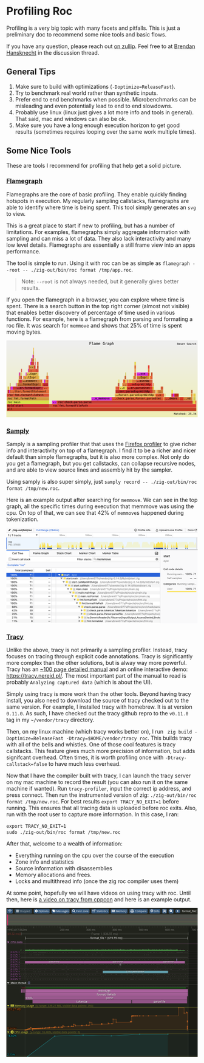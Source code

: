 # Profiling Roc

Profiling is a very big topic with many facets and pitfalls.
This is just a preliminary doc to recommend some nice tools and basic flows.

If you have any question, please reach out [on zullip](https://roc.zulipchat.com/).
Feel free to at [Brendan Hansknecht](https://roc.zulipchat.com/#user/343810) in the discussion thread.

## General Tips

1. Make sure to build with optimizations (`-Doptimize=ReleaseFast`).
2. Try to benchmark real world rather than synthetic inputs.
3. Prefer end to end benchmarks when possible.
Microbenchmarks can be misleading and even potentially lead to end to end slowdowns.
4. Probably use linux (linux just gives a lot more info and tools in general).
That said, mac and windows can also be ok.
5. Make sure you have a long enough execution horizon to get good results (sometimes requires looping over the same work multiple times).


## Some Nice Tools

These are tools I recommend for profiling that help get a solid picture.

### [Flamegraph](https://github.com/flamegraph-rs/flamegraph)

Flamegraphs are the core of basic profiling.
They enable quickly finding hotspots in execution.
My regularly sampling callstacks, flamegraphs are able to identify where time is being spent.
This tool simply generates an `svg` to view.

This is a great place to start if new to profiling, but has a number of limitations.
For examples, flamegraphs simply aggregate information with sampling and can miss a lot of data.
They also lack interactivity and many low level details.
Flamegraphs are essentially a still frame view into an apps performance.

The tool is simple to run.
Using it with roc can be as simple as `flamegraph --root -- ./zig-out/bin/roc format /tmp/app.roc`.

> Note: `--root` is not always needed, but it generally gives better results.

If you open the flamegraph in a browser, you can explore where time is spent.
There is a search button in the top right corner (almost not visible) that enables better discovery of percentage of time used in various functions.
For example, here is a flamegraph from parsing and formating a roc file.
It was search for `memmove` and shows that 25% of time is spent moving bytes.

![example flamegraph](example-flamegraph.png)

### [Samply](https://github.com/mstange/samply)

Samply is a sampling profiler that that uses the [Firefox profiler](https://profiler.firefox.com/) to give richer info and interactivity on top of a flamegraph.
I find it to be a richer and nicer default than simple flamegraphs, but it is also more complex.
Not only do you get a flamegraph, but you get callstacks, can collapse recursive nodes, and are able to view source lines and assembly hit by the sampler.

Using samply is also super simply, just `samply record -- ./zig-out/bin/roc format /tmp/new.roc`.

Here is an example output after searching for `memmove`.
We can see in the top graph, all the specific times during execution that memmove was using the cpu.
On top of that, we can see that 42% of `memmove`s happened during tokenization.

![example samply profile](example-samply.png)

### [Tracy](https://github.com/wolfpld/tracy)

Unlike the above, tracy is not primarily a sampling profiler.
Instead, tracy focuses on tracing through explicit code annotations.
Tracy is significantly more complex than the other solutions, but is alway way more powerful.
Tracy has an [~100 page detailed manual](https://github.com/wolfpld/tracy/releases/latest/download/tracy.pdf) and an online interactive demo: https://tracy.nereid.pl/.
The most important part of the manual to read is probably `Analyzing captured data` (which is about the UI).

Simply using tracy is more work than the other tools.
Beyond having tracy install, you also need to download the source of tracy checked out to the same version.
For example, I installed tracy with homebrew. It is at version `0.11.0`.
As such, I have checked out the tracy github repro to the `v0.11.0` tag in my `~/vendor/tracy` directory. 

Then, on my linux machine (which tracy works better on), I run ` zig build -Doptimize=ReleaseFast -Dtracy=$HOME/vendor/tracy roc`.
This builds tracy with all of the bells and whistles.
One of those cool features is tracy callstacks. This feature gives much more precision of information, but adds signifcant overhead.
Often times, it is worth profiling once with `-Dtracy-callstack=false` to have much less overhead.

Now that I have the compiler built with tracy, I can launch the tracy server on my mac machine to record the result (you can also run it on the same machine if wanted).
Run `tracy-profiler`, input the correct ip address, and press connect.
Then run the instrumented version of zig: `./zig-out/bin/roc format /tmp/new.roc`.
For best results `export TRACY_NO_EXIT=1` before running. This ensures that all tracing data is uploaded before roc exits.
Also, run with the root user to capture more information.
In this case, I ran:
```
export TRACY_NO_EXIT=1
sudo ./zig-out/bin/roc format /tmp/new.roc
```

After that, welcome to a wealth of information:
 - Everything running on the cpu over the course of the execution
 - Zone info and statistics
 - Source information with disassemblies
 - Memory allocations and frees.
 - Locks and multithread info (once the zig roc compiler uses them)

At some point, hopefully we will have videos on using tracy with roc.
Until then, here is [a video on tracy from cppcon](https://youtu.be/ghXk3Bk5F2U?si=BB6sA_s8y5myweRD) and here is an example output.

![example tracy profile](example-tracy.png)
